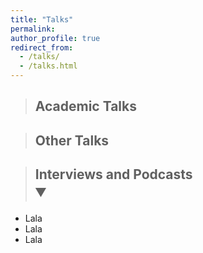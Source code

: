 ```yaml
---
title: "Talks"
permalink:
author_profile: true
redirect_from: 
  - /talks/
  - /talks.html
---
```


> ## Academic Talks



> ## Other Talks


> ## Interviews and Podcasts <details open> <summary style="font-size: 1.25em; font-weight: bold; margin-bottom: 10px;"></summary>
  * Lala
  * Lala
  * Lala
</details>

